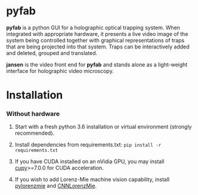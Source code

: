 # pyfab

**pyfab** is a python GUI for a holographic optical trapping system.
When integrated with appropriate hardware, it presents a live video
image of the system being controlled together with graphical representations
of traps that are being projected into that system.  Traps can be
interactively added and deleted, grouped and translated.

**jansen** is the video front end for **pyfab** and stands alone as a
light-weight interface for holographic video microscopy.

# Installation

### Without hardware
1. Start with a fresh python 3.6 installation or virtual environment (strongly recommended).

2. Install dependencies from requirements.txt: 
      `pip install -r requirements.txt`

3. If you have CUDA installed on an nVidia GPU, you may install [cupy](https://github.com/cupy/cupy)>=7.0.0 for CUDA acceleration.

4. If you wish to add Lorenz-Mie machine vision capability, install [pylorenzmie](https://github.com/davidgrier/pylorenzmie) and [CNNLorenzMie](https://github.com/laltman2/CNNLorenzMie).
